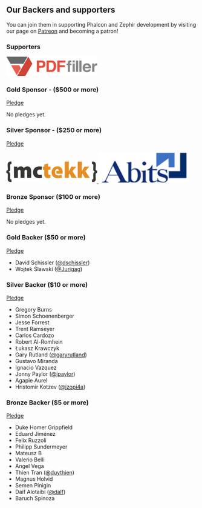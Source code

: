 ## Our Backers and supporters

You can join them in supporting Phalcon and Zephir development by visiting our page on [Patreon](https://www.patreon.com/phalcon) and becoming a patron!

### Supporters

<a href="https://pdffiller.com/">
  <img width="240px" src="https://raw.githubusercontent.com/phalcon/cphalcon/master/backers/pdffiller-240x60.png">
</a>


### Gold Sponsor - ($500 or more)

[Pledge](https://www.patreon.com/bePatron?u=4653615&rid=1205385)

No pledges yet.


### Silver Sponsor - ($250 or more)

[Pledge](https://www.patreon.com/bePatron?u=4653615&rid=1204296)

<a href="https://mctekk.com/">
  <img width="240px" src="https://raw.githubusercontent.com/phalcon/cphalcon/master/backers/mctekk-240x60.png">
</a>

<a href="https://abits.com/">
  <img width="240px" src="https://raw.githubusercontent.com/phalcon/cphalcon/master/backers/abits-240x60.png">
</a>


### Bronze Sponsor ($100 or more)

[Pledge](https://www.patreon.com/bePatron?u=4653615&rid=1204282)

No pledges yet.


### Gold Backer ($50 or more)

[Pledge](https://www.patreon.com/bePatron?u=4653615&rid=1204241)

- David Schissler ([@dschissler](https://github.com/dschissler))
- Wojtek Ślawski ([@Jurigag](https://github.com/Jurigag))


### Silver Backer ($10 or more)

[Pledge](https://www.patreon.com/bePatron?u=4653615&rid=1185010)

- Gregory Burns
- Simon Schoenenberger
- Jesse Forrest
- Trent Ramseyer
- Carlos Cardozo
- Robert Al-Romhein
- Łukasz Krawczyk
- Gary Rutland ([@garyrutland](https://github.com/garyrutland))
- Gustavo Miranda
- Ignacio Vazquez
- Jonny Paylor ([@jpaylor](https://github.com/jpaylor))
- Agapie Aurel
- Hristomir Kotzev ([@izopi4a](https://github.com/izopi4a))

### Bronze Backer ($5 or more)

[Pledge](https://www.patreon.com/bePatron?u=4653615&rid=1221352)

- Duke Homer Grippfield
- Eduard Jiménez
- Felix Ruzzoli
- Philipp Sundermeyer
- Mateusz B
- Valerio Belli
- Angel Vega
- Thien Tran ([@duythien](https://github.com/duythien))
- Magnus Holvid
- Semen Pinigin
- Daif Alotaibi ([@dalf](https://github.com/daif))
- Baruch Spinoza
